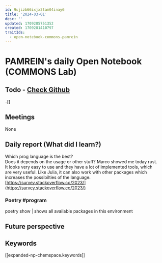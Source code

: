 ```yaml
---
id: 9ujizb66ixjx3tam04inay6
title: '2024-03-01'
desc: ''
updated: 1709285751352
created: 1709281410797
traitIds:
  - open-notebook-commons-pamrein
---
```


# PAMREIN's daily Open Notebook (COMMONS Lab)

## Todo - [Check Github](https://github.com/orgs/commons-research/projects/2/views/1)
-[]


## Meetings
None


## Daily report (What did I learn?)
Which prog language is the best?  
Does it depends on the usage or other stuff? 
Marco showed me today rust. It looks very easy to use and they have a lot of implemented tools, which are very useful. 
Like Julia, it can also work with other packages which increases the possibilties of the language.
[https://survey.stackoverflow.co/2023/](https://survey.stackoverflow.co/2023/)

### Poetry #program
poetry show | shows all available packages in this environment


## Future perspective



## Keywords
[[expanded-np-chemspace.keywords]]
